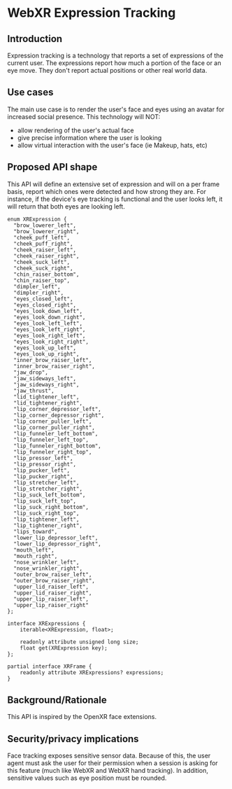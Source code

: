 # WebXR Expression Tracking

## Introduction
Expression tracking is a technology that reports a set of expressions of the current user. The expressions report how much a portion of the face or an eye move. They don't report actual positions or other real world data.

## Use cases
The main use case is to render the user's face and eyes using an avatar for increased social presence.
This technology will NOT:
* allow rendering of the user's actual face
* give precise information where the user is looking
* allow virtual interaction with the user's face (ie Makeup, hats, etc)

## Proposed API shape
This API will define an extensive set of expression and will on a per frame basis, report which ones were detected and how strong they are.
For instance, if the device's eye tracking is functional and the user looks left, it will return that both eyes are looking left.

```webidl
enum XRExpression {
  "brow_lowerer_left",
  "brow_lowerer_right",
  "cheek_puff_left",
  "cheek_puff_right",
  "cheek_raiser_left",
  "cheek_raiser_right",
  "cheek_suck_left",
  "cheek_suck_right",
  "chin_raiser_bottom",
  "chin_raiser_top",
  "dimpler_left",
  "dimpler_right",
  "eyes_closed_left",
  "eyes_closed_right",
  "eyes_look_down_left",
  "eyes_look_down_right",
  "eyes_look_left_left",
  "eyes_look_left_right",
  "eyes_look_right_left",
  "eyes_look_right_right",
  "eyes_look_up_left",
  "eyes_look_up_right",
  "inner_brow_raiser_left",
  "inner_brow_raiser_right",
  "jaw_drop",
  "jaw_sideways_left",
  "jaw_sideways_right",
  "jaw_thrust",
  "lid_tightener_left",
  "lid_tightener_right",
  "lip_corner_depressor_left",
  "lip_corner_depressor_right",
  "lip_corner_puller_left",
  "lip_corner_puller_right",
  "lip_funneler_left_bottom",
  "lip_funneler_left_top",
  "lip_funneler_right_bottom",
  "lip_funneler_right_top",
  "lip_pressor_left",
  "lip_pressor_right",
  "lip_pucker_left",
  "lip_pucker_right",
  "lip_stretcher_left",
  "lip_stretcher_right",
  "lip_suck_left_bottom",
  "lip_suck_left_top",
  "lip_suck_right_bottom",
  "lip_suck_right_top",
  "lip_tightener_left",
  "lip_tightener_right",
  "lips_toward",
  "lower_lip_depressor_left",
  "lower_lip_depressor_right",
  "mouth_left",
  "mouth_right",
  "nose_wrinkler_left",
  "nose_wrinkler_right",
  "outer_brow_raiser_left",
  "outer_brow_raiser_right",
  "upper_lid_raiser_left",
  "upper_lid_raiser_right",
  "upper_lip_raiser_left",
  "upper_lip_raiser_right"
};

interface XRExpressions {
    iterable<XRExpression, float>;

    readonly attribute unsigned long size;
    float get(XRExpression key);
};

partial interface XRFrame {
    readonly attribute XRExpressions? expressions;
}

```

## Background/Rationale
This API is inspired by the OpenXR face extensions.

## Security/privacy implications
Face tracking exposes sensitive sensor data.
Because of this, the user agent must ask the user for their permission when a session is asking for this feature (much like WebXR and WebXR hand tracking).
In addition, sensitive values such as eye position must be rounded.
